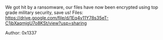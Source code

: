 We got hit by a ransomware, our files have now been encrypted using top grade military security, save us! Files: https://drive.google.com/file/d/1Eq4v11Y78s35eT-C1jbXaqmjgU7o8KSt/view?usp=sharing

Author: 0x1337
